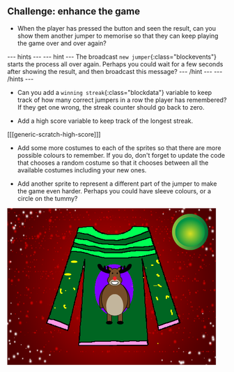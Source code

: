 ## Challenge: enhance the game

+ When the player has pressed the button and seen the result, can you show them another jumper to memorise so that they can keep playing the game over and over again?

--- hints ---
--- hint ---
The broadcast `new jumper`{:class="blockevents"} starts the process all over again. Perhaps you could wait for a few seconds after showing the result, and then broadcast this message?
--- /hint ---
--- /hints ---

+ Can you add a `winning streak`{:class="blockdata"} variable to keep track of how many correct jumpers in a row the player has remembered? If they get one wrong, the streak counter should go back to zero.

+ Add a high score variable to keep track of the longest streak.

[[[generic-scratch-high-score]]]

+ Add some more costumes to each of the sprites so that there are more possible colours to remember. If you do, don't forget to update the code that chooses a random costume so that it chooses between all the available costumes including your new ones.

+ Add another sprite to represent a different part of the jumper to make the game even harder. Perhaps you could have sleeve colours, or a circle on the tummy?

![Extra bits](images/extra-bits.png)
